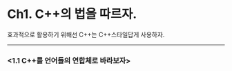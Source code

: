 # Ch1. C++의 법을 따르자.

효과적으로 활용하기 위해선 C++는 C++스타일답게 사용하자. 
  
-------------------------------------------------

### <1.1 C++를 언어들의 연합체로 바라보자>
